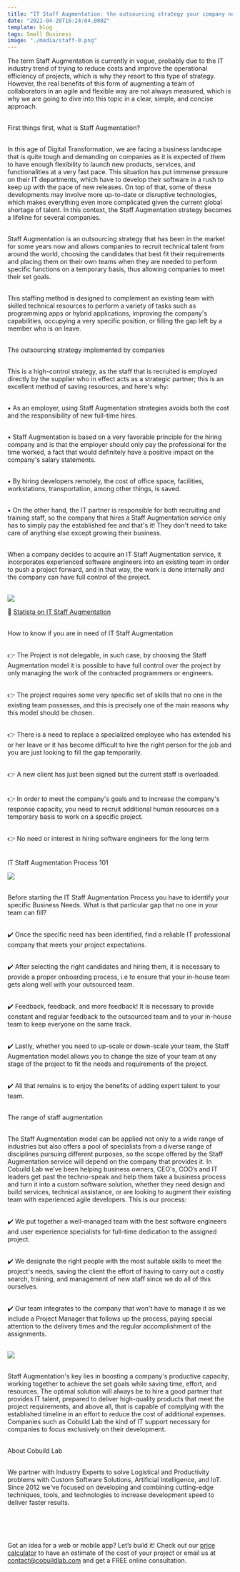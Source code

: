 ```yaml
---
title: "IT Staff Augmentation: the outsourcing strategy your company needs"
date: "2021-04-20T16:24:04.000Z"
template: blog
tags: Small Business
image: "./media/staff-0.png"
---
```


The term Staff Augmentation is currently in vogue, probably due to the IT industry trend of trying to reduce costs and improve the operational efficiency of projects, which is why they resort to this type of strategy.  However, the real benefits of this form of augmenting a team of collaborators in an agile and flexible way are not always measured, which is why we are going to dive into this topic in a clear, simple, and concise approach.  <br> </br>

<title-3 align="centered"> First things first, what is Staff Augmentation? </title-3> <br> </br>

In this age of Digital Transformation, we are facing a business landscape that is quite tough and demanding on companies as it is expected of them to have enough flexibility to launch new products, services, and functionalities at a very fast pace. This situation has put immense pressure on their IT departments, which have to develop their software in a rush to keep up with the pace of new releases. On top of that, some of these developments may involve more up-to-date or disruptive technologies, which makes everything even more complicated given the current global shortage of talent. In this context, the Staff Augmentation strategy becomes a lifeline for several companies. <br> </br>

Staff Augmentation is an outsourcing strategy that has been in the market for some years now and allows companies to recruit technical talent from around the world, choosing the candidates that best fit their requirements and placing them on their own teams when they are needed to perform specific functions on a temporary basis, thus allowing companies to meet their set goals.  <br> </br>

This staffing method is designed to complement an existing team with skilled technical resources to perform a variety of tasks such as programming apps or hybrid applications, improving the company's capabilities, occupying a very specific position, or filling the gap left by a member who is on leave. <br> </br>


<title-3 align="centered"> The outsourcing strategy implemented by companies  </title-3> <br> </br>

This is a high-control strategy, as the staff that is recruited is employed directly by the supplier who in effect acts as a strategic partner; this is an excellent method of saving resources, and here's why: <br> </br>

▪️ As an employer, using Staff Augmentation strategies avoids both the cost and the responsibility of new full-time hires. <br> </br>

▪️ Staff Augmentation is based on a very favorable principle for the hiring company and is that the employer should only pay the professional for the time worked, a fact that would definitely have a positive impact on the company's salary statements.   <br> </br>

▪️ By hiring developers remotely, the cost of office space, facilities, workstations, transportation, among other things, is saved. <br> </br>

▪️ On the other hand, the IT partner is responsible for both recruiting and training staff, so the company that hires a Staff Augmentation service only has to simply pay the established fee and that's it! They don't need to take care of anything else except growing their business. <br> </br>

When a company decides to acquire an IT Staff Augmentation service, it incorporates experienced software engineers into an existing team in order to push a project forward, and in that way, the work is done internally and the company can have full control of the project. <br> </br>


<img src="./media/staff-1.png"> 

<title-6 align="centered"> 📍 <a target="_blank" href="https://www.statista.com/statistics/189788/global-outsourcing-market-size/"> Statista on IT Staff Augmentation </a> </title-6> <br> </br>

<title-3 align="centered"> How to know if you are in need of IT Staff Augmentation  </title-3> <br> </br>

👉 The Project is not delegable, in such case, by choosing the Staff Augmentation model it is possible to have full control over the project by only managing the work of the contracted programmers or engineers. <br> </br>

👉 The project requires some very specific set of skills that no one in the existing team possesses, and this is precisely one of the main reasons why this model should be chosen. <br> </br>

👉 There is a need to replace a specialized employee who has extended his or her leave or it has become difficult to hire the right person for the job and you are just looking to fill the gap temporarily. <br> </br>

👉 A new client has just been signed but the current staff is overloaded. <br> </br>

👉 In order to meet the company's goals and to increase the company's response capacity,  you need to recruit additional human resources on a temporary basis to work on a specific project. <br> </br>

👉 No need or interest in hiring software engineers for the long term  <br> </br>



<title-3 align="centered"> IT Staff Augmentation Process 101 </title-3> 

<img src="./media/staff-2.png"> <br> </br>

Before starting the IT Staff Augmentation Process you have to identify your specific Business Needs. What is that particular gap that no one in your team can fill? <br> </br>

✔️ Once the specific need has been identified, find a reliable IT professional company that meets your project expectations. <br> </br>

✔️ After selecting the right candidates and hiring them, it is necessary to provide a proper onboarding process, i.e to ensure that your in-house team gets along well with your outsourced team. <br> </br>

✔️ Feedback, feedback, and more feedback!  It is necessary to provide constant and regular feedback to the outsourced team and to your in-house team to keep everyone on the same track. <br> </br>

✔️ Lastly, whether you need to up-scale or down-scale your team, the Staff Augmentation model allows you to change the size of your team at any stage of the project to fit the needs and requirements of the project.  <br> </br>

✔️ All that remains is to enjoy the benefits of adding expert talent to your team. <br> </br>



<title-3 align="centered"> The range of staff augmentation </title-3> <br> </br>


The Staff Augmentation model can be applied not only to a wide range of industries but also offers a pool of specialists from a diverse range of disciplines pursuing different purposes, so the scope offered by the Staff Augmentation service will depend on the company that provides it. In Cobuild Lab we’ve been helping business owners, CEO's, COO’s and IT leaders get past the techno-speak and help them take a business process and turn it into a custom software solution, whether they need design and build services, technical assistance, or are looking to augment their existing team with experienced agile developers. This is our process: <br> </br>

✔️ We put together a well-managed team with the best software engineers and user experience specialists for full-time dedication to the assigned project. <br> </br>

✔️ We designate the right people with the most suitable skills to meet the project's needs, saving the client the effort of having to carry out a costly search, training, and management of new staff since we do all of this ourselves. <br> </br>

✔️ Our team integrates to the company that won't have to manage it as we include a Project Manager that follows up the process, paying special attention to the delivery times and the regular accomplishment of the assignments. <br> </br>

<img src="./media/staff-3.png"> <br> </br>


Staff Augmentation's key lies in boosting a company's productive capacity, working together to achieve the set goals while saving time, effort, and resources.  The optimal solution will always be to hire a good partner that provides IT talent, prepared to deliver high-quality products that meet the project requirements, and above all, that is capable of complying with the established timeline in an effort to reduce the cost of additional expenses. Companies such as  Cobuild Lab the kind of IT support necessary for companies to focus exclusively on their development.  <br> </br>


<title-3 align="left"> About Cobuild Lab </title-3> <br> </br>

We partner with Industry Experts to solve Logistical and Productivity problems with Custom Software Solutions, Artificial Intelligence, and IoT.  Since 2012 we've focused on developing and combining cutting-edge techniques, tools, and technologies to increase development speed to deliver faster results. <br> </br>

<youtube-video id="5fbYxQNgJ7s&"></youtube-video>  <br> </br>

Got an idea for a web or mobile app? Let’s build it! Check out our <a target="_blank" href="https://cobuildlab.com/price-calculator/">  price calculator</a> to have an estimate of the cost of your project or email us at contact@cobuildlab.com and get a FREE online consultation. 
